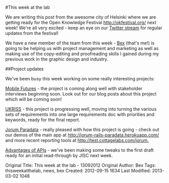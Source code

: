 #This week at the lab

We are writing this post from the awesome city of Helsinki where we are getting ready for the Open Knowledge Festival <http://okfestival.org/> next week! We're all very excited - keep an eye on our [Twitter stream](http://twitter.com/cottagelabs) for regular updates from the festival!

We have a new member of the team from this week - [Bex](/people/bex) (that's me!) is going to be helping us with project management and marketing as well as making use of the copy-editing and proofreading skills I gained during my previous work in the graphic design and industry. 

##Project updates

We've been busy this week working on some really interesting projects:

[Mobile Futures](/projects/mobilefutures) - the project is coming along well with stakeholder interviews beginning soon. Look out for our blog posts about this project which will be coming soon!

[UKRISS](/projects/ukriss) - this project is progressing well, moving into turning the various sets of requirements into one large requirements doc with priorities and keywords, ready for the final report.

[Jorum Paradata](/projects/jorum-paradata) - really pleased with how this project is going - check out our demos of the main app at <http://jorum-rails-paradata.herokuapp.com/> and more recent reporting tools at <http://test.cottagelabs.com/jorum.>

[Advantages of APIs](/projects/advantages-of-api-report) - we've been making some tweaks to the first draft ready for an initial read-through by JISC next week.




Original Title: This week at the lab - 13092012
Original Author: Bex
Tags: thisweekatthelab, news, bex
Created: 2012-09-15 1634
Last Modified: 2013-03-02 1048
